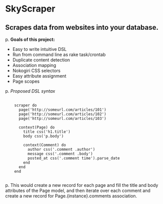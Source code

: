 SkyScraper
==========

Scrapes data from websites into your database.
--

p. **Goals of this project:**

* Easy to write intuitive DSL
* Run from command line as rake task/crontab
* Duplicate content detection
* Association mapping
* Nokogiri CSS selectors
* Easy attribute assignment
* Page scopes

p. *Proposed DSL syntax*

<pre>
  <code>
    scraper do
      page('http://someurl.com/articles/101')
      page('http://someurl.com/articles/102')
      page('http://someurl.com/articles/103')

      context(Page) do
        title css('h1.title')
        body css('p.body')
        
        context(Comment) do
          author css('.comment .author')
          message css('.comment .body')
          posted_at css('.comment time').parse_date
        end
      end
    end
  </code>
</pre>

p. This would create a new record for each page and fill the title and body attributes of the Page model, and then iterate over each comment and create a new record for Page.{instance}.comments association.